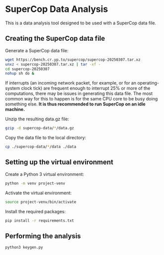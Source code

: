 # SuperCop Data Analysis
This is a data analysis tool designed to be used with a SuperCop data file. 

## Creating the SuperCop data file

Generate a SuperCop data file:

```sh
wget https://bench.cr.yp.to/supercop/supercop-20250307.tar.xz
unxz < supercop-20250307.tar.xz | tar -xf -
cd supercop-20250307
nohup sh do &
```

If interrupts (an incoming network packet, for example, or for an operating-system clock tick) are frequent enough to interrupt 25% or more of the computations, there may be issues in generating this data file. The most common way for this to happen is for the same CPU core to be busy doing something else. **It is thus recommended to run SuperCop on an idle machine.** 

Unzip the resulting data.gz file:

```sh
gzip -d supercop-data/*/data.gz
```

Copy the data file to the local directory:
```sh
cp ./supercop-data/*/data ./data
```


## Setting up the virtual environment


Create a Python 3 virtual environment:

```sh
python -m venv project-venv

```

Activate the virtual environment:

```sh
source project-venv/bin/activate
```

Install the required packages:

```sh
pip install -r requirements.txt
```

## Performing the analysis

```sh
python3 keygen.py
```

